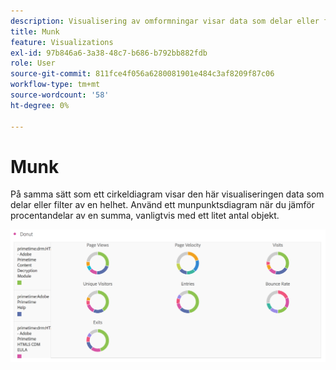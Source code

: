 ```yaml
---
description: Visualisering av omformningar visar data som delar eller filter av en helhet.
title: Munk
feature: Visualizations
exl-id: 97b846a6-3a38-48c7-b686-b792bb882fdb
role: User
source-git-commit: 811fce4f056a6280081901e484c3af8209f87c06
workflow-type: tm+mt
source-wordcount: '58'
ht-degree: 0%

---
```


# Munk

På samma sätt som ett cirkeldiagram visar den här visualiseringen data som delar eller filter av en helhet. Använd ett munpunktsdiagram när du jämför procentandelar av en summa, vanligtvis med ett litet antal objekt.

![Ett ringdiagram som visar data som delar eller filter av en helhet.](assets/donut.png)
